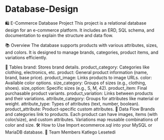 # Database-Design

🛍️ E-Commerce Database Project
This project is a relational database design for an e-commerce platform. It includes an ERD, SQL schema, and documentation to explain the structure and data flow.

📚 Overview
The database supports products with various attributes, sizes, and colors. It is designed to manage brands, categories, product items, and variations efficiently.

🧱 Tables
brand: Stores brand details.
product_category: Categories like clothing, electronics, etc.
product: General product information (name, brand, base price).
product_image: Links products to image URLs.
color: Available color options.
size_category: Groups of sizes (e.g., clothing, shoes).
size_option: Specific sizes (e.g., S, M, 42).
product_item: Final purchasable product variants.
product_variation: Links between products and their variations.
attribute_category: Groups for attributes like material or weight.
attribute_type: Types of attributes (text, number, boolean).
product_attribute: Product-specific custom attributes.
🔄 Data Flow
Brands and categories link to products.
Each product can have images, items (with color/size), and custom attributes.
Variations map reusable combinations of color and size.
🛠️ How to Use
Import ecommerce.sql into your MySQL or MariaDB database.
🤝 Team Members
Katlego Lesetedi

